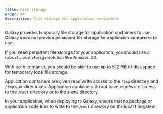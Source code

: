 ```yaml
---
title: File storage
order: 44
description: File storage for application containers 
---
```

Galaxy provides temporary file storage for application containers to use. Galaxy does not provide persistent file storage for application containers to use.

If you need persistent file storage for your application, you should use a robust cloud storage solution like Amazon S3.

With each container, you should be able to use up to 512 MB of disk space for temporary local file storage.

Application containers are given read/write access to the `/tmp` directory and `/tmp` sub-directories. Application containers do not have read/write access to the `/root` directory or to the `$HOME` directory.

In your application, when deploying to Galaxy, ensure that no package or application code tries to write to the `/root` directory on the local filesystem.

